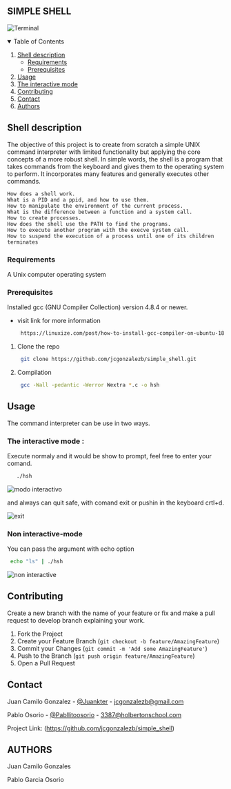 <!--
*** Thanks for checking out the Best-README-Template. If you have a suggestion
*** that would make this better, please fork the repo and create a pull request
*** or simply open an issue with the tag "enhancement".
*** Thanks again! Now go create something AMAZING! :D
-->



<!-- PROJECT SHIELDS -->
<!--
*** I'm using markdown "reference style" links for readability.
*** Reference links are enclosed in brackets [ ] instead of parentheses ( ).
*** See the bottom of this document for the declaration of the reference variables
*** for contributors-url, forks-url, etc. This is an optional, concise syntax you may use.
*** https://www.markdownguide.org/basic-syntax/#reference-style-links
-->


## SIMPLE SHELL

![Terminal](https://user-images.githubusercontent.com/85521026/131024838-ffa5e5fe-f345-4f6d-9a5a-304a47e2e965.png)

<!-- TABLE OF CONTENTS -->
<details open="open">
  <summary>Table of Contents</summary>
  <ol>
    <li>
      <a href="#about-the-project">Shell description</a>
      <ul>
        <li><a href="#built-with">Requirements</a></li>
      <!-- <ul> -->
        <li><a href="#prerequisites">Prerequisites</a></li>
      </ul>
    </li>
    <li><a href="#usage">Usage</a></li>
    <li><a href="#roadmap">The interactive mode</a></li>
    <li><a href="#contributing">Contributing</a></li>
    <li><a href="#contact">Contact</a></li>
    <li><a href="#acknowledgements">Authors</a></li>
  </ol>
</details>



<!-- ABOUT THE PROJECT -->
## Shell description

The objective of this project is to create from scratch a simple UNIX command interpreter with limited functionality but applying the core concepts of a more robust shell. In simple words, the shell is a program that takes commands from the keyboard and gives them to the operating system to perform. It incorporates many features and generally executes other commands.

    How does a shell work.
    What is a PID and a ppid, and how to use them.
    How to manipulate the environment of the current process.
    What is the difference between a function and a system call.
    How to create processes.
    How does the shell use the PATH to find the programs.
    How to execute another program with the execve system call.
    How to suspend the execution of a process until one of its children terminates

### Requirements

A Unix computer operating system

### Prerequisites

Installed gcc (GNU Compiler Collection) version 4.8.4 or newer.
* visit link for more information
  ```sh
   https://linuxize.com/post/how-to-install-gcc-compiler-on-ubuntu-18-04
  ```

1. Clone the repo
   ```sh
    git clone https://github.com/jcgonzalezb/simple_shell.git
   ```
2. Compilation
   ```sh
    gcc -Wall -pedantic -Werror Wextra *.c -o hsh
   ```



<!-- USAGE EXAMPLES -->
## Usage

The command interpreter can be use in two ways.

### The interactive mode :

Execute normaly and it would be show to prompt, feel free to enter your comand.

   ```sh
      ./hsh
   ```
 ![modo interactivo](https://user-images.githubusercontent.com/85521026/131025697-5c2d2340-d222-444b-93d9-de968d2f20de.png)

and always can quit safe, with comand exit or pushin in the keyboard crtl+d.

![exit](https://user-images.githubusercontent.com/85521026/131025747-9ef4ec8a-f047-4463-82d5-c3944fcfb875.png)

### Non interactive-mode

You can pass the argument with echo option

   ```sh
    echo "ls" | ./hsh
   ```

![non interactive](https://user-images.githubusercontent.com/85521026/131025791-9bb0c820-619a-4bcf-be2f-909728975e9d.png)





<!-- CONTRIBUTING -->
## Contributing

Create a new branch with the name of your feature or fix and make a pull request to develop branch explaining your work.

1. Fork the Project
2. Create your Feature Branch (`git checkout -b feature/AmazingFeature`)
3. Commit your Changes (`git commit -m 'Add some AmazingFeature'`)
4. Push to the Branch (`git push origin feature/AmazingFeature`)
5. Open a Pull Request




<!-- CONTACT -->
## Contact
Juan Camilo Gonzalez - [@Juankter](https://twitter.com/Juankter) - jcgonzalezb@gmail.com

Pablo Osorio - [@Pabllitoosorio](https://twitter.com/Pabllitoosorio) - 3387@holbertonschool.com

Project Link: (https://github.com/jcgonzalezb/simple_shell)



<!-- ACKNOWLEDGEMENTS -->
## AUTHORS

Juan Camilo Gonzales

Pablo Garcia Osorio




<!-- MARKDOWN LINKS & IMAGES -->
<!-- https://www.markdownguide.org/basic-syntax/#reference-style-links -->
[contributors-shield]: https://img.shields.io/github/contributors/othneildrew/Best-README-Template.svg?style=for-the-badge
[contributors-url]: https://github.com/othneildrew/Best-README-Template/graphs/contributors
[forks-shield]: https://img.shields.io/github/forks/othneildrew/Best-README-Template.svg?style=for-the-badge
[forks-url]: https://github.com/othneildrew/Best-README-Template/network/members
[stars-shield]: https://img.shields.io/github/stars/othneildrew/Best-README-Template.svg?style=for-the-badge
[stars-url]: https://github.com/othneildrew/Best-README-Template/stargazers
[issues-shield]: https://img.shields.io/github/issues/othneildrew/Best-README-Template.svg?style=for-the-badge
[issues-url]: https://github.com/othneildrew/Best-README-Template/issues
[license-shield]: https://img.shields.io/github/license/othneildrew/Best-README-Template.svg?style=for-the-badge
[license-url]: https://github.com/othneildrew/Best-README-Template/blob/master/LICENSE.txt
[linkedin-shield]: https://img.shields.io/badge/-LinkedIn-black.svg?style=for-the-badge&logo=linkedin&colorB=555
[linkedin-url]: https://linkedin.com/in/othneildrew
[product-screenshot]: images/screenshot.png

